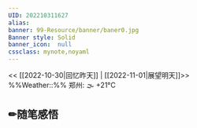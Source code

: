 ```yaml
---
UID: 202210311627 
alias:
banner: 99-Resource/banner/baner0.jpg 
Banner style: Solid
banner_icon:  null
cssclass: mynote,noyaml
---
```

<< [[2022-10-30|回忆昨天]] | [[2022-11-01|展望明天]]>>　　　　%%Weather::%% 郑州: 🌫  +21°C


## ✏随笔感悟

